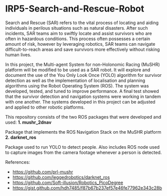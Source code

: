 # IRP5-Search-and-Rescue-Robot

Search and Rescue (SAR) refers to the vital process of locating and aiding individuals in perilous situations such as natural disasters. After such incidents, SAR teams aim to swiftly locate and assist survivors who are often in hazardous conditions. This process often possesses a certain amount of risk, however by leveraging robotics, SAR teams can navigate difficult-to-reach areas and save survivors more effectively without risking human lives.

In this project, the Multi-agent System for non-Holonomic Racing (MuSHR) platform will be modified to be used as a SAR robot. It will explore and document the use of the You Only Look Once (YOLO) algorithm for survivor detection as well as the implementation of localisation and planning algorithms using the Robot Operating System (ROS). The system was developed, tested, and tuned to improve performance. A final test showed that the survivor detection and navigation systems were working in tandem with one another. The systems developed in this project can be adjusted and applied to other robotic platforms.

This repository consists of the two ROS packages that were developed and used:
**1. mushr_2dnav**

   Package that implements the ROS Navigation Stack on the MuSHR platform
**2. darknet_ros**

   Package used to run YOLO to detect people. Also includes ROS node used to capture images from the camera footage whenever a person is detected.

References:
- https://github.com/prl-mushr
- https://github.com/leggedrobotics/darknet_ros
- https://github.com/Soft-illusion/Robotics_PicoDegree
- https://gist.github.com/hdh7485/f87b67b237ef57e46fe77962e343c28b
